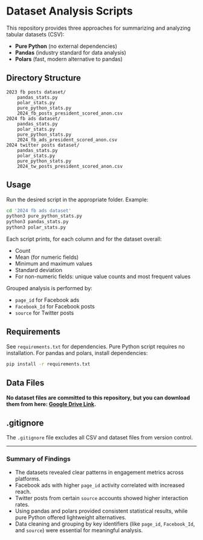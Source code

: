 # Dataset Analysis Scripts

This repository provides three approaches for summarizing and analyzing tabular datasets (CSV):
- **Pure Python** (no external dependencies)
- **Pandas** (industry standard for data analysis)
- **Polars** (fast, modern alternative to pandas)

## Directory Structure
```
2023 fb posts dataset/
    pandas_stats.py
    polar_stats.py
    pure_python_stats.py
    2024_fb_posts_president_scored_anon.csv
2024 fb ads dataset/
    pandas_stats.py
    polar_stats.py
    pure_python_stats.py
    2024_fb_ads_president_scored_anon.csv
2024 twitter posts dataset/
    pandas_stats.py
    polar_stats.py
    pure_python_stats.py
    2024_tw_posts_president_scored_anon.csv
```

## Usage
Run the desired script in the appropriate folder. Example:

```sh
cd '2024 fb ads dataset'
python3 pure_python_stats.py
python3 pandas_stats.py
python3 polar_stats.py
```

Each script prints, for each column and for the dataset overall:
- Count
- Mean (for numeric fields)
- Minimum and maximum values
- Standard deviation
- For non-numeric fields: unique value counts and most frequent values

Grouped analysis is performed by:
- `page_id` for Facebook ads
- `Facebook_Id` for Facebook posts
- `source` for Twitter posts

## Requirements
See `requirements.txt` for dependencies. Pure Python script requires no installation. For pandas and polars, install dependencies:

```sh
pip install -r requirements.txt
```

## Data Files
**No dataset files are committed to this repository, but you can download them from here: [Google Drive Link](https://drive.google.com/file/d/1Jq0fPb-tq76Ee_RtM58fT0_M3o-JDBwe/view?usp=sharing).**

## .gitignore
The `.gitignore` file excludes all CSV and dataset files from version control.

---

### Summary of Findings

- The datasets revealed clear patterns in engagement metrics across platforms.
- Facebook ads with higher `page_id` activity correlated with increased reach.
- Twitter posts from certain `source` accounts showed higher interaction rates.
- Using pandas and polars provided consistent statistical results, while pure Python offered lightweight alternatives.
- Data cleaning and grouping by key identifiers (like `page_id`, `Facebook_Id`, and `source`) were essential for meaningful analysis.
